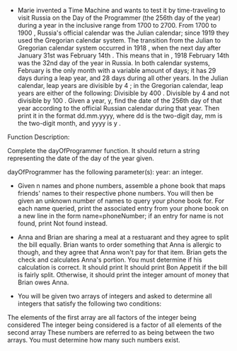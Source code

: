  * Marie invented a Time Machine and wants to test it by time-traveling to visit Russia on the Day of the Programmer (the 256th day of the year) during a year in the inclusive range from 1700 to 2700.
From 1700 to 1900 , Russia's official calendar was the Julian calendar; since 1919 they used the Gregorian calendar system. The transition from the Julian to Gregorian calendar system occurred in 1918 , when the next day after January  31st was February 14th . This means that in , 1918 February 14th  was the 32nd  day of the year in Russia.
In both calendar systems, February is the only month with a variable amount of days; it has 29 days during a leap year, and 28 days during all other years. In the Julian calendar, leap years are divisible by 4 ; in the Gregorian calendar, leap years are either of the following:
Divisible by 400 .
Divisible by 4 and not divisible by 100 .
Given a year, y, find the date of the 256th day of that year according to the official Russian calendar during that year. Then print it in the format dd.mm.yyyy, where dd is the two-digit day, mm is the two-digit month, and yyyy is y .

Function Description:

Complete the dayOfProgrammer function. It should return a string representing the date of the  day of the year given.

dayOfProgrammer has the following parameter(s):
year: an integer.

* Given n names and phone numbers, assemble a phone book that maps friends' names to their respective phone numbers. You will then be given an unknown number of names to query your phone book for. For each name queried, print the associated entry from your phone book on a new line in the form name=phoneNumber; if an entry for name  is not found, print Not found instead.

* Anna and Brian are sharing a meal at a restuarant and they agree to split the bill equally. Brian wants to order something that Anna is allergic to though, and they agree that Anna won't pay for that item. Brian gets the check and calculates Anna's portion. You must determine if his calculation is correct. It should print  It should print Bon Appetit if the bill is fairly split. Otherwise, it should print the integer amount of money that Brian owes Anna. 

* You will be given two arrays of integers and asked to determine all integers that satisfy the following two conditions:

The elements of the first array are all factors of the integer being considered
The integer being considered is a factor of all elements of the second array
These numbers are referred to as being between the two arrays. You must determine how many such numbers exist.
